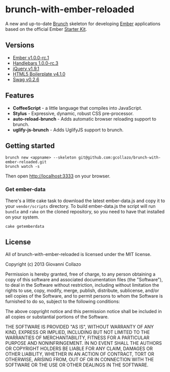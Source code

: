 # brunch-with-ember-reloaded
A new and up-to-date [Brunch](http://brunch.io) skeleton for developing [Ember](http://emberjs.com) applications based on the official Ember [Starter Kit](https://github.com/emberjs/starter-kit/archive/master.zip).

## Versions
- [Ember v1.0.0-rc.1](http://emberjs.com)
- [Handlebars 1.0.0-rc.3](http://handlebarsjs.com)
- [jQuery v1.9.1](http://jquery.com)
- [HTML5 Boilerplate v4.1.0](http://html5boilerplate.com)
- [Swag v0.2.6](https://github.com/elving/swag)

## Features
- **CoffeeScript** - a little language that compiles into JavaScript.
- **Stylus** - Expressive, dynamic, robust CSS pre-processor.
- **auto-reload-brunch** - Adds automatic browser reloading support to brunch.
- **uglify-js-brunch** - Adds UglifyJS support to brunch.

## Getting started

```
brunch new <appname> --skeleton git@github.com:gcollazo/brunch-with-ember-reloaded.git
brunch watch -s
```
Then open [http://localhost:3333](http://localhost:3333) on your browser.

### Get ember-data
There's a little cake task to download the latest ember-data.js and copy it to your `vendor/scripts` directory. To build ember-data.js the script will run `bundle` and `rake` on the cloned repository, so you need to have that installed on your system.

```
cake getemberdata
```

## License
All of brunch-with-ember-reloaded is licensed under the MIT license.

Copyright (c) 2013 Giovanni Collazo

Permission is hereby granted, free of charge, to any person obtaining a copy of this software and associated documentation files (the "Software"), to deal in the Software without restriction, including without limitation the rights to use, copy, modify, merge, publish, distribute, sublicense, and/or sell copies of the Software, and to permit persons to whom the Software is furnished to do so, subject to the following conditions:

The above copyright notice and this permission notice shall be included in all copies or substantial portions of the Software.

THE SOFTWARE IS PROVIDED "AS IS", WITHOUT WARRANTY OF ANY KIND, EXPRESS OR IMPLIED, INCLUDING BUT NOT LIMITED TO THE WARRANTIES OF MERCHANTABILITY, FITNESS FOR A PARTICULAR PURPOSE AND NONINFRINGEMENT. IN NO EVENT SHALL THE AUTHORS OR COPYRIGHT HOLDERS BE LIABLE FOR ANY CLAIM, DAMAGES OR OTHER LIABILITY, WHETHER IN AN ACTION OF CONTRACT, TORT OR OTHERWISE, ARISING FROM, OUT OF OR IN CONNECTION WITH THE SOFTWARE OR THE USE OR OTHER DEALINGS IN THE SOFTWARE.
